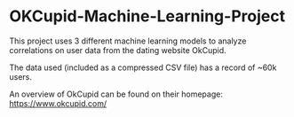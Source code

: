 # OKCupid-Machine-Learning-Project
 This project uses 3 different machine learning models to analyze correlations on user data from the dating website OkCupid.

 The data used (included as a compressed CSV file) has a record of ~60k users.

 An overview of OkCupid can be found on their homepage:  https://www.okcupid.com/


 
